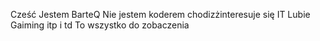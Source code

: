 Cześć Jestem BarteQ
Nie jestem koderem chodizżinteresuje się IT
Lubie Gaiming itp i td
To wszystko do zobaczenia
